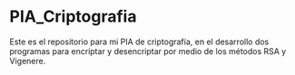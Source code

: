 # PIA_Criptografia
Este es el repositorio para mi PIA de criptografía, en el desarrollo dos programas para encriptar y desencriptar por medio de los métodos RSA y Vigenere.
